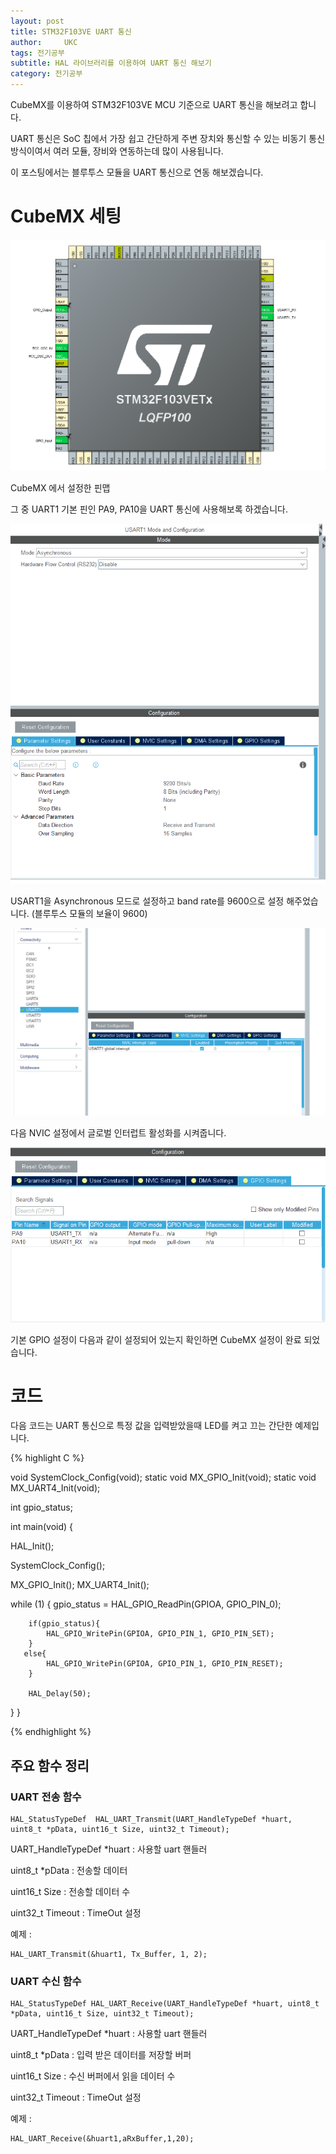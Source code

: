 ```yaml
---
layout: post
title: STM32F103VE UART 통신 
author:     UKC
tags: 전기공부
subtitle: HAL 라이브러리를 이용하여 UART 통신 해보기
category: 전기공부
---
```


CubeMX를 이용하여 STM32F103VE MCU 기준으로 UART 통신을 해보려고 합니다.

UART 통신은 SoC 칩에서 가장 쉽고 간단하게 주변 장치와 통신할 수 있는 비동기 통신 방식이여서 여러 모듈, 장비와 연동하는데 많이 사용됩니다.

이 포스팅에서는 블루투스 모듈을 UART 통신으로 연동 해보겠습니다.

# CubeMX 세팅

![CubeMX View](/img/2020-07-05/CubeMX_view.png)

CubeMX 에서 설정한 핀맵

그 중 UART1 기본 핀인 PA9, PA10을 UART 통신에 사용해보록 하겠습니다.

![CubeMX UART config](/img/2020-07-05/CubeMX_uart_config.png)

USART1을 Asynchronous 모드로 설정하고 band rate를 9600으로 설정 해주었습니다. (블루투스 모듈의 보율이 9600)

![CubeMX UART 글로벌 인터럽트](/img/2020-07-05/CubeMX_uart_inter.png)

다음 NVIC 설정에서 글로벌 인터럽트 활성화를 시켜줍니다.

![CubeMX UART pin](/img/2020-07-05/CubeMX_uart_pin.png)

기본 GPIO 설정이 다음과 같이 설정되어 있는지 확인하면 CubeMX 설정이 완료 되었습니다. 

# 코드 

다음 코드는 UART 통신으로 특정 값을 입력받았을때 LED를 켜고 끄는 간단한 예제입니다.

{% highlight C %}

void SystemClock_Config(void);
static void MX_GPIO_Init(void);
static void MX_UART4_Init(void);

int gpio_status;

int main(void)
{

  HAL_Init();

  SystemClock_Config();

  MX_GPIO_Init();
  MX_UART4_Init();
	
  while (1)
  {
        gpio_status = HAL_GPIO_ReadPin(GPIOA, GPIO_PIN_0);
		
        if(gpio_status){
            HAL_GPIO_WritePin(GPIOA, GPIO_PIN_1, GPIO_PIN_SET);
		}
       else{
            HAL_GPIO_WritePin(GPIOA, GPIO_PIN_1, GPIO_PIN_RESET);		
		}
		
		HAL_Delay(50);
  }
}

{% endhighlight %}

## 주요 함수 정리

### UART 전송 함수

    HAL_StatusTypeDef  HAL_UART_Transmit(UART_HandleTypeDef *huart, uint8_t *pData, uint16_t Size, uint32_t Timeout);

UART_HandleTypeDef *huart : 사용할 uart 핸들러

uint8_t *pData : 전송할 데이터

uint16_t Size : 전송할 데이터 수

uint32_t Timeout : TimeOut 설정

예제 :

    HAL_UART_Transmit(&huart1, Tx_Buffer, 1, 2);

### UART 수신 함수

    HAL_StatusTypeDef HAL_UART_Receive(UART_HandleTypeDef *huart, uint8_t *pData, uint16_t Size, uint32_t Timeout);

UART_HandleTypeDef *huart : 사용할 uart 핸들러

uint8_t *pData : 입력 받은 데이터를 저장할 버퍼 

uint16_t Size : 수신 버퍼에서 읽을 데이터 수

uint32_t Timeout : TimeOut 설정

예제 :

    HAL_UART_Receive(&huart1,aRxBuffer,1,20);